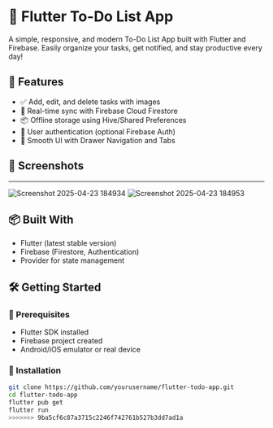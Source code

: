 

# 📝 Flutter To-Do List App

A simple, responsive, and modern To-Do List App built with Flutter and Firebase. Easily organize your tasks, get notified, and stay productive every day!

## 🚀 Features

- ✅ Add, edit, and delete tasks with images
- 🔔 Real-time sync with Firebase Cloud Firestore
- 📦 Offline storage using Hive/Shared Preferences
- 🔐 User authentication (optional Firebase Auth)
- 🧭 Smooth UI with Drawer Navigation and Tabs

## 📸 Screenshots
__________________________________________________________________________________________________

![Screenshot 2025-04-23 184934](https://github.com/user-attachments/assets/de90e212-3c67-4b69-87dd-f3a0935e307c)
![Screenshot 2025-04-23 184953](https://github.com/user-attachments/assets/41f6c62c-23ee-4bc4-ae74-287da128c5ca)


## 📦 Built With

- Flutter (latest stable version)
- Firebase (Firestore, Authentication)
- Provider for state management

## 🛠️ Getting Started

### 🔧 Prerequisites

- Flutter SDK installed
- Firebase project created
- Android/iOS emulator or real device

### 🧪 Installation

```bash
git clone https://github.com/yourusername/flutter-todo-app.git
cd flutter-todo-app
flutter pub get
flutter run
>>>>>>> 9ba5cf6c87a3715c2246f742761b527b3dd7ad1a

